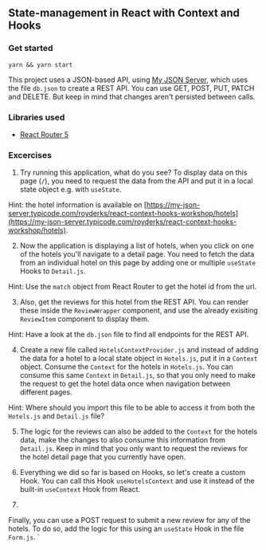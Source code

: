 ## State-management in React with Context and Hooks

### Get started

```
yarn && yarn start
```

This project uses a JSON-based API, using [My JSON Server](https://my-json-server.typicode.com/), which uses the file `db.json` to create a REST API. You can use GET, POST, PUT, PATCH and DELETE. But keep in mind that changes aren't persisted between calls.

### Libraries used

- [React Router 5](https://reactrouter.com/web/guides/quick-start)

### Excercises

1. Try running this application, what do you see? To display data on this page (`/`), you need to request the data from the API and put it in a local state object e.g. with `useState`.

Hint: the hotel information is available on [https://my-json-server.typicode.com/royderks/react-context-hooks-workshop/hotels](https://my-json-server.typicode.com/royderks/react-context-hooks-workshop/hotels).

2. Now the application is displaying a list of hotels, when you click on one of the hotels you'll navigate to a detail page. You need to fetch the data from an individual hotel on this page by adding one or multiple `useState` Hooks to `Detail.js`.

Hint: Use the `match` object from React Router to get the hotel id from the url.

3. Also, get the reviews for this hotel from the REST API. You can render these inside the `ReviewWrapper` component, and use the already exisiting `ReviewItem` component to display them.

Hint: Have a look at the `db.json` file to find all endpoints for the REST API.

4. Create a new file called `HotelsContextProvider.js` and instead of adding the data for a hotel to a local state object in `Hotels.js`, put it in a `Context` object. Consume the `Context` for the hotels in `Hotels.js`. You can consume this same `Context` in `Detail.js`, so that you only need to make the request to get the hotel data once when navigation between different pages.

Hint: Where should you import this file to be able to access it from both the `Hotels.js` and `Detail.js` file?

5. The logic for the reviews can also be added to the `Context` for the hotels data, make the changes to also consume this information from `Detail.js`. Keep in mind that you only want to request the reviews for the hotel detail page that you currently have open.

6. Everything we did so far is based on Hooks, so let's create a custom Hook. You can call this Hook `useHotelsContext` and use it instead of the built-in `useContext` Hook from React.

7. 







Finally, you can use a POST request to submit a new review for any of the hotels. To do so, add the logic for this using an `useState` Hook in the file `Form.js`.
    `
